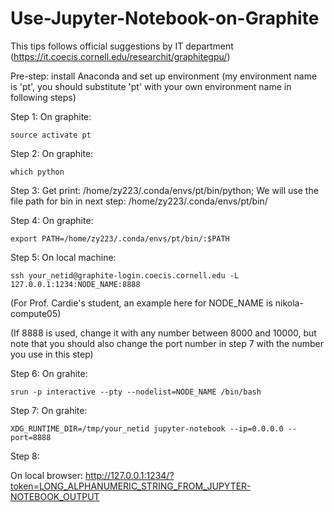 # Use-Jupyter-Notebook-on-Graphite

This tips follows official suggestions by IT department (https://it.coecis.cornell.edu/researchit/graphitegpu/)

Pre-step: install Anaconda and set up environment (my environment name is 'pt', you should substitute 'pt' with your own environment name in following steps)

Step 1:  On graphite:     
    
    source activate pt
    
Step 2:  On graphite:	   
   
    which python
    
Step 3:
   Get print: 	/home/zy223/.conda/envs/pt/bin/python; 
   We will use the file path for bin in next step: /home/zy223/.conda/envs/pt/bin/
    
Step 4:  On graphite:	
    
    export PATH=/home/zy223/.conda/envs/pt/bin/:$PATH
    
Step 5:  On local machine: 
    
    ssh your_netid@graphite-login.coecis.cornell.edu -L 127.0.0.1:1234:NODE_NAME:8888 
   (For Prof. Cardie's student, an example here for NODE_NAME is nikola-compute05)
   
   (If 8888 is used, change it with any number between 8000 and 10000, but note that you should also change the port number in step 7 with the number you use in this step)

Step 6:  On grahite:     
   
    srun -p interactive --pty --nodelist=NODE_NAME /bin/bash

Step 7:  On grahite:     
   
    XDG_RUNTIME_DIR=/tmp/your_netid jupyter-notebook --ip=0.0.0.0 --port=8888
    
Step 8:

   On local browser:    http://127.0.0.1:1234/?token=LONG_ALPHANUMERIC_STRING_FROM_JUPYTER-NOTEBOOK_OUTPUT
